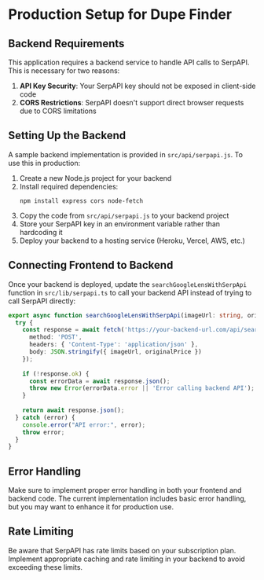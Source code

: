 # Production Setup for Dupe Finder

## Backend Requirements

This application requires a backend service to handle API calls to SerpAPI. This is necessary for two reasons:

1. **API Key Security**: Your SerpAPI key should not be exposed in client-side code
2. **CORS Restrictions**: SerpAPI doesn't support direct browser requests due to CORS limitations

## Setting Up the Backend

A sample backend implementation is provided in `src/api/serpapi.js`. To use this in production:

1. Create a new Node.js project for your backend
2. Install required dependencies:
   ```
   npm install express cors node-fetch
   ```
3. Copy the code from `src/api/serpapi.js` to your backend project
4. Store your SerpAPI key in an environment variable rather than hardcoding it
5. Deploy your backend to a hosting service (Heroku, Vercel, AWS, etc.)

## Connecting Frontend to Backend

Once your backend is deployed, update the `searchGoogleLensWithSerpApi` function in `src/lib/serpapi.ts` to call your backend API instead of trying to call SerpAPI directly:

```typescript
export async function searchGoogleLensWithSerpApi(imageUrl: string, originalPrice?: number) {
  try {
    const response = await fetch('https://your-backend-url.com/api/search-google-lens', {
      method: 'POST',
      headers: { 'Content-Type': 'application/json' },
      body: JSON.stringify({ imageUrl, originalPrice })
    });
    
    if (!response.ok) {
      const errorData = await response.json();
      throw new Error(errorData.error || 'Error calling backend API');
    }
    
    return await response.json();
  } catch (error) {
    console.error("API error:", error);
    throw error;
  }
}
```

## Error Handling

Make sure to implement proper error handling in both your frontend and backend code. The current implementation includes basic error handling, but you may want to enhance it for production use.

## Rate Limiting

Be aware that SerpAPI has rate limits based on your subscription plan. Implement appropriate caching and rate limiting in your backend to avoid exceeding these limits.
